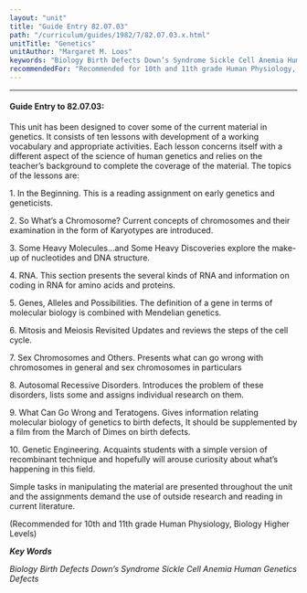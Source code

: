 ```yaml
---
layout: "unit"
title: "Guide Entry 82.07.03"
path: "/curriculum/guides/1982/7/82.07.03.x.html"
unitTitle: "Genetics"
unitAuthor: "Margaret M. Loos"
keywords: "Biology Birth Defects Down’s Syndrome Sickle Cell Anemia Human Genetics Defects"
recommendedFor: "Recommended for 10th and 11th grade Human Physiology, Biology Higher Levels"
---
```

<body>
<hr/>
<h4>
Guide Entry to 82.07.03:
</h4>
This unit has been designed to cover some of the current material in genetics.  It consists of ten lessons with development of a working vocabulary and appropriate activities.  Each lesson concerns itself with a different aspect of the science of human genetics and relies on the teacher’s background to complete the coverage of the material. The topics of the lessons are:
<p>
1.  In the Beginning.  This is a reading assignment on early genetics and geneticists.
</p>
<p>
2.  So What’s a Chromosome?  Current concepts of chromosomes and their examination in the form of Karyotypes are introduced.
</p>
<p>
3.  Some Heavy Molecules...and Some Heavy Discoveries explore the make-up of nucleotides and DNA structure.
</p>
<p>
4.  RNA.  This section presents the several kinds of RNA and information on coding in RNA for amino acids and proteins.
</p>
<p>
5.  Genes, Alleles and Possibilities.  The definition of a gene in terms of molecular biology is combined with Mendelian genetics.
</p>
<p>
6.  Mitosis and Meiosis Revisited Updates and reviews the steps of the cell cycle.
</p>
<p>
7.  Sex Chromosomes and Others.  Presents what can go wrong with chromosomes in general and sex chromosomes in particulars
</p>
<p>
8.  Autosomal Recessive Disorders.  Introduces the problem of these disorders, lists some and assigns individual research on them.
</p>
<p>
9.  What Can Go Wrong and Teratogens.  Gives information relating molecular biology of genetics to birth defects, It should be supplemented by a film from the March of Dimes on birth defects.
</p>
<p>
10.  Genetic Engineering.  Acquaints students with a simple version of recombinant technique and hopefully will arouse curiosity about what’s happening in this field.
</p>
<p>
Simple tasks in manipulating the material are presented throughout the unit and the assignments demand the use of outside research and reading in current literature.
</p>
<p>
(Recommended for 10th and 11th grade Human Physiology, Biology Higher Levels)
</p>
<p>
<b>
<i>
Key Words
</i>
</b>
<br/>
</p>
<p>
<i>
Biology Birth Defects Down’s Syndrome Sickle Cell Anemia Human Genetics Defects
</i>
</p>
</body>